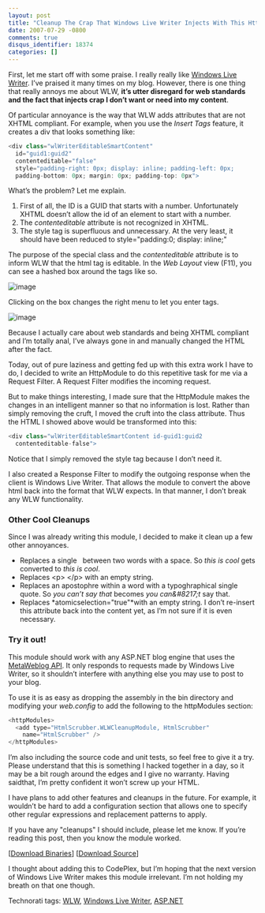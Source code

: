 ```yaml
---
layout: post
title: "Cleanup The Crap That Windows Live Writer Injects With This HttpModule"
date: 2007-07-29 -0800
comments: true
disqus_identifier: 18374
categories: []
---
```

First, let me start off with some praise. I really really like [Windows
Live Writer](http://windowslivewriter.spaces.live.com/ "WLW Team Blog").
I’ve praised it many times on my blog. However, there is one thing that
really annoys me about WLW, **it’s utter disregard for web standards and
the fact that injects crap I don’t want or need into my content**.

Of particular annoyance is the way that WLW adds attributes that are not
XHTML compliant. For example, when you use the *Insert Tags* feature, it
creates a div that looks something like:

```csharp
<div class="wlWriterEditableSmartContent" 
  id="guid1:guid2" 
  contenteditable="false" 
  style="padding-right: 0px; display: inline; padding-left: 0px; 
  padding-bottom: 0px; margin: 0px; padding-top: 0px">
```

What’s the problem? Let me explain. 

1.  First of all, the ID is a GUID that starts with a number.
    Unfortunately XHTML doesn’t allow the id of an element to start with
    a number.
2.  The *contenteditable* attribute is not recognized in XHTML.
3.  The style tag is superfluous and unnecessary. At the very least, it
    should have been reduced to style="padding:0; display: inline;"

The purpose of the special class and the *contenteditable* attribute is
to inform WLW that the html tag is editable. In the *Web Layout* view
(F11), you can see a hashed box around the tags like so.

![image](http://haacked.com/images/haacked_com/WindowsLiveWriter/CleanupAfterWindowsLiveWriterWithThisHtt_1348B/image_2.png)

Clicking on the box changes the right menu to let you enter tags.

![image](http://haacked.com/images/haacked_com/WindowsLiveWriter/CleanupAfterWindowsLiveWriterWithThisHtt_1348B/image1.png)

Because I actually care about web standards and being XHTML compliant
and I’m totally anal, I’ve always gone in and manually changed the HTML
after the fact.

Today, out of pure laziness and getting fed up with this extra work I
have to do, I decided to write an HttpModule to do this repetitive task
for me via a Request Filter. A Request Filter modifies the incoming
request.

But to make things interesting, I made sure that the HttpModule makes
the changes in an intelligent manner so that no information is lost.
Rather than simply removing the cruft, I moved the cruft into the class
attribute. Thus the HTML I showed above would be transformed into this:

```csharp
<div class="wlWriterEditableSmartContent id-guid1:guid2 
  contenteditable-false">
```

Notice that I simply removed the style tag because I don’t need it.

I also created a Response Filter to modify the outgoing response when
the client is Windows Live Writer. That allows the module to convert the
above html back into the format that WLW expects. In that manner, I
don’t break any WLW functionality.

### Other Cool Cleanups

Since I was already writing this module, I decided to make it clean up a
few other annoyances.

-   Replaces a single &nbsp; between two words with a space. So
    *this&nbsp;is&nbsp;cool* gets converted to *this is cool*.
-   Replaces \<p\>&nbsp;\</p\> with an empty string.
-   Replaces an apostophre within a word with a typoghraphical single
    quote. So *you can’t say that* becomes *you can&\#8217;t* say that.
-   Replaces *atomicselection="true"*with an empty string. I don’t
    re-insert this attribute back into the content yet, as I’m not sure
    if it is even necessary.

### Try it out!

This module should work with any ASP.NET blog engine that uses the
[MetaWeblog
API](http://www.xmlrpc.com/metaWeblogApi "RFC: MetaWeblog API"). It only
responds to requests made by Windows Live Writer, so it shouldn’t
interfere with anything else you may use to post to your blog.

To use it is as easy as dropping the assembly in the bin directory and
modifying your *web.config* to add the following to the httpModules
section:

```csharp
<httpModules>
  <add type="HtmlScrubber.WLWCleanupModule, HtmlScrubber" 
    name="HtmlScrubber" />
</httpModules>
```

I’m also including the source code and unit tests, so feel free to give
it a try. Please understand that this is something I hacked together in
a day, so it may be a bit rough around the edges and I give no warranty.
Having saidthat, I’m pretty confident it won’t screw up your HTML.

I have plans to add other features and cleanups in the future. For
example, it wouldn’t be hard to add a configuration section that allows
one to specify other regular expressions and replacement patterns to
apply.

If you have any "cleanups" I should include, please let me know. If
you’re reading this post, then you know the module worked.

[[Download
Binaries](http://haacked.com/code/Haacked-Html-Scrubber.zip "Download Binaries")]
[[Download
Source](http://haacked.com/code/Haacked-HtmlScrubber-SOURCE.zip "Html Scrubber Source Code")]

I thought about adding this to CodePlex, but I’m hoping that the next
version of Windows Live Writer makes this module irrelevant. I’m not
holding my breath on that one though.

Technorati tags: [WLW](http://technorati.com/tags/WLW), [Windows Live
Writer](http://technorati.com/tags/Windows%20Live%20Writer),
[ASP.NET](http://technorati.com/tags/ASP.NET)

